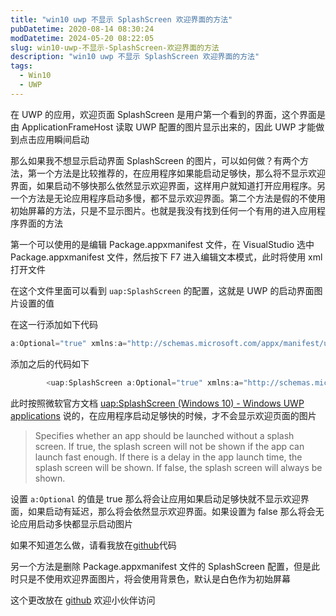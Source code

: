 ```yaml
---
title: "win10 uwp 不显示 SplashScreen 欢迎界面的方法"
pubDatetime: 2020-08-14 08:30:24
modDatetime: 2024-05-20 08:22:05
slug: win10-uwp-不显示-SplashScreen-欢迎界面的方法
description: "win10 uwp 不显示 SplashScreen 欢迎界面的方法"
tags:
  - Win10
  - UWP
---
```





在 UWP 的应用，欢迎页面 SplashScreen 是用户第一个看到的界面，这个界面是由 ApplicationFrameHost 读取 UWP 配置的图片显示出来的，因此 UWP 才能做到点击应用瞬间启动

<!--more-->


<!-- CreateTime:2020/8/14 16:30:24 -->



那么如果我不想显示启动界面 SplashScreen 的图片，可以如何做？有两个方法，第一个方法是比较推荐的，在应用程序如果能启动足够快，那么将不显示欢迎界面，如果启动不够快那么依然显示欢迎界面，这样用户就知道打开应用程序。另一个方法是无论应用程序启动多慢，都不显示欢迎界面。第二个方法是假的不使用初始屏幕的方法，只是不显示图片。也就是我没有找到任何一个有用的进入应用程序界面的方法

第一个可以使用的是编辑 Package.appxmanifest 文件，在 VisualStudio 选中 Package.appxmanifest 文件，然后按下 F7 进入编辑文本模式，此时将使用 xml 打开文件

在这个文件里面可以看到 `uap:SplashScreen` 的配置，这就是 UWP 的启动界面图片设置的值

在这一行添加如下代码

```csharp
a:Optional="true" xmlns:a="http://schemas.microsoft.com/appx/manifest/uap/windows10/5"
```

添加之后的代码如下

```csharp
        <uap:SplashScreen a:Optional="true" xmlns:a="http://schemas.microsoft.com/appx/manifest/uap/windows10/5" Image="Assets\SplashScreen.png"/>
```

此时按照微软官方文档 [uap:SplashScreen (Windows 10) - Windows UWP applications](https://docs.microsoft.com/en-us/uwp/schemas/appxpackage/uapmanifestschema/element-uap-splashscreen ) 说的，在应用程序启动足够快的时候，才不会显示欢迎页面的图片

> Specifies whether an app should be launched without a splash screen. If true, the splash screen will not be shown if the app can launch fast enough. If there is a delay in the app launch time, the splash screen will be shown. If false, the splash screen will always be shown.

设置 `a:Optional` 的值是 true 那么将会让应用如果启动足够快就不显示欢迎界面，如果启动有延迟，那么将会依然显示欢迎界面。如果设置为 false 那么将会无论应用启动多快都显示启动图片

如果不知道怎么做，请看我放在[github](https://github.com/lindexi/lindexi_gd/tree/12b271b98d75ba6292cdce7520708f0d88f8cc40/ChugerebefibeareBearchalallnejeji)代码

另一个方法是删除 Package.appxmanifest 文件的 SplashScreen 配置，但是此时只是不使用欢迎界面图片，将会使用背景色，默认是白色作为初始屏幕

这个更改放在 [github](https://github.com/lindexi/lindexi_gd/tree/7dc4c013712571095c8257cbdd209753eef628e4/ChugerebefibeareBearchalallnejeji) 欢迎小伙伴访问


